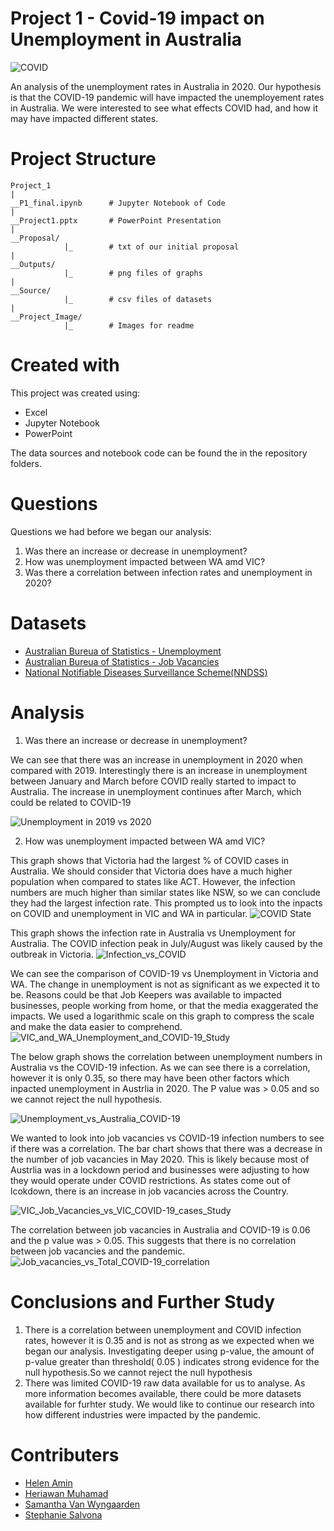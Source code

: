 # Project 1 - Covid-19 impact on Unemployment in Australia

![COVID](Project_Image/COVID.png)


An analysis of the unemployment rates in Australia in 2020. Our hypothesis is that the COVID-19 pandemic will have impacted the unemployement rates in Australia. We were interested to see what effects COVID had, and how it may have impacted different states.


# Project Structure 

```
Project_1 
|
__P1_final.ipynb      # Jupyter Notebook of Code 
|
__Project1.pptx       # PowerPoint Presentation
|
__Proposal/
            |_        # txt of our initial proposal 
|
__Outputs/
            |_        # png files of graphs 
|
__Source/
            |_        # csv files of datasets 
|
__Project_Image/
            |_        # Images for readme 
```

# Created with 

This project was created using: 
- Excel
- Jupyter Notebook 
- PowerPoint 

The data sources and notebook code can be found the in the repository folders.


# Questions 

Questions we had before we began our analysis:
1. Was there an increase or decrease in unemployment? 
2. How was unemployment impacted between WA amd VIC?
3. Was there a correlation between infection rates and unemployment in 2020? 



# Datasets 


- [Australian Bureua of Statistics - Unemployment](https://www.abs.gov.au/statistics/labour/employment-and-unemployment/labour-force-australia-detailed/feb-2021#unemployment)
- [Australian Bureua of Statistics - Job Vacancies](https://www.abs.gov.au/statistics/labour/employment-and-unemployment/job-vacancies-australia/feb-2021)
- [National Notifiable Diseases Surveillance Scheme(NNDSS)](http://www9.health.gov.au/cda/source/cda-index.cfm)



# Analysis 

1. Was there an increase or decrease in unemployment?

We can see that there was an increase in unemployment in 2020 when compared with 2019. Interestingly there is an increase in unemployment between January and March before COVID really started to impact to Australia. The increase in unemployment continues after March, which could be related to COVID-19

![Unemployment in 2019 vs 2020](Outputs/Unemployment_in_2019_vs_2020.png)

2. How was unemployment impacted between WA amd VIC?

This graph shows that Victoria had the largest % of COVID cases in Australia. We should consider that Victoria does have a much higher population when compared to states like ACT. However, the infection numbers are much higher than similar states like NSW, so we can conclude they had the largest infection rate. This prompted us to look into the inpacts on COVID and unemployment in VIC and WA in particular. 
![COVID State](Outputs/COVID_by_State_pie.png)

This graph shows the infection rate in Australia vs Unemployment for Australia. The COVID infection peak in July/August was likely caused by the outbreak in Victoria. 
![Infection_vs_COVID](Project_Image/Infection_vs_COVID.png)


We can see the comparison of COVID-19 vs Unemployment in Victoria and WA. The change in unemployment is not as significant as we expected it to be. Reasons could be that Job Keepers was available to impacted businesses, people working from home, or that the media exaggerated the impacts. We used a logarithmic scale on this graph to compress the scale and make the data easier to comprehend.       
![VIC_and_WA_Unemployment_and_COVID-19_Study](Outputs/VIC_and_WA_Unemployment_and_COVID-19_Study.png)

The below graph shows the correlation between unemployment numbers in Australia vs the COVID-19 infection. As we can see there is a correlation, however it is only 0.35, so there may have been other factors which inpacted unemployment in Austrlia in 2020. The P value was > 0.05 and so we cannot reject the null hypothesis.

![Unemployment_vs_Australia_COVID-19](Outputs/Unemployment_vs_Australia_COVID-19.png)

We wanted to look into job vacancies vs COVID-19 infection numbers to see if there was a correlation. The bar chart shows that there was a decrease in the number of job vacancies in May 2020. This is likely because most of Austrlia was in a lockdown period and businesses were adjusting to how they would operate under COVID restrictions. As states come out of lcokdown, there is an increase in job vacancies across the Country. 

![VIC_Job_Vacancies_vs_VIC_COVID-19_cases_Study](Outputs/VIC_Job_Vacancies_vs_VIC_COVID-19_cases_Study.png)

The correlation between job vacancies in Australia and COVID-19 is 0.06 and the p value was > 0.05. This suggests that there is no correlation between job vacancies and the pandemic.         
![Job_vacancies_vs_Total_COVID-19_correlation](Outputs/Job_vacancies_vs_Total_COVID-19_correlation.png)

# Conclusions and Further Study 

1. There is a correlation between unemployment and COVID infection rates, however it is 0.35 and is not as strong as we expected when we began our analysis. Investigating deeper using p-value, the amount of p-value greater than threshold( 0.05 ) indicates strong evidence for the null hypothesis.So we cannot reject the null hypothesis
2. There was limited COVID-19 raw data available for us to analyse. As more information becomes available, there could be more datasets available for furhter study. We would like to continue our research into how different industries were impacted by the pandemic. 

# Contributers 

- [Helen Amin](https://github.com/helenamin)
- [Heriawan Muhamad](https://github.com/xsbaggages)
- [Samantha Van Wyngaarden](https://github.com/SamanthaVanWyngaarden)
- [Stephanie Salvona](https://github.com/sSalvs)



